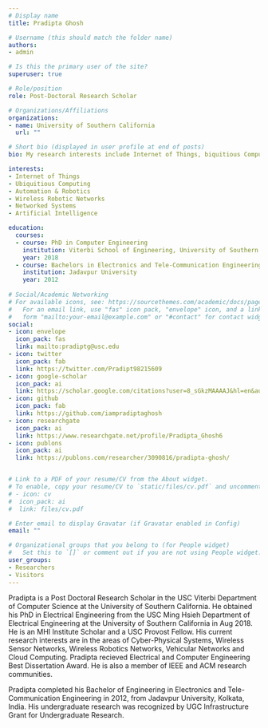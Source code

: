 ```yaml
---
# Display name
title: Pradipta Ghosh

# Username (this should match the folder name)
authors:
- admin

# Is this the primary user of the site?
superuser: true

# Role/position
role: Post-Doctoral Research Scholar

# Organizations/Affiliations
organizations:
- name: University of Southern California
  url: ""

# Short bio (displayed in user profile at end of posts)
bio: My research interests include Internet of Things, biquitious Computing and Automation & Robotics.

interests:
- Internet of Things
- Ubiquitious Computing
- Automation & Robotics
- Wireless Robotic Networks
- Networked Systems
- Artificial Intelligence

education:
  courses:
  - course: PhD in Computer Engineering
    institution: Viterbi School of Engineering, University of Southern California
    year: 2018
  - course: Bachelors in Electronics and Tele-Communication Engineering
    institution: Jadavpur University
    year: 2012
  
# Social/Academic Networking
# For available icons, see: https://sourcethemes.com/academic/docs/page-builder/#icons
#   For an email link, use "fas" icon pack, "envelope" icon, and a link in the
#   form "mailto:your-email@example.com" or "#contact" for contact widget.
social:
- icon: envelope
  icon_pack: fas
  link: mailto:pradiptg@usc.edu
- icon: twitter
  icon_pack: fab
  link: https://twitter.com/Pradipt98215609
- icon: google-scholar
  icon_pack: ai
  link: https://scholar.google.com/citations?user=8_sGkzMAAAAJ&hl=en&authuser=1
- icon: github
  icon_pack: fab
  link: https://github.com/iampradiptaghosh
- icon: researchgate
  icon_pack: ai
  link: https://www.researchgate.net/profile/Pradipta_Ghosh6
- icon: publons
  icon_pack: ai
  link: https://publons.com/researcher/3090816/pradipta-ghosh/


# Link to a PDF of your resume/CV from the About widget.
# To enable, copy your resume/CV to `static/files/cv.pdf` and uncomment the lines below.
# - icon: cv
#  icon_pack: ai
#  link: files/cv.pdf

# Enter email to display Gravatar (if Gravatar enabled in Config)
email: ""

# Organizational groups that you belong to (for People widget)
#   Set this to `[]` or comment out if you are not using People widget.
user_groups:
- Researchers
- Visitors
---
```


Pradipta is a Post Doctoral Research Scholar in the USC Viterbi Department of Computer Science at the University of Southern California.
He obtained his PhD in Electrical Engineering from the USC Ming Hsieh Department of Electrical Engineering at the University of Southern California in Aug 2018. He is an MHI Institute Scholar and a USC Provost Fellow. His current research interests are in the areas of Cyber-Physical Systems, Wireless Sensor Networks, Wireless Robotics Networks, Vehicular Networks and Cloud Computing. Pradipta recieved Electrical and Computer Engineering Best Dissertation Award. He is also a member of IEEE and ACM research communities.

Pradipta completed his Bachelor of Engineering in Electronics and Tele-Communication Engineering in 2012, from Jadavpur University, Kolkata, India. His undergraduate research was recognized by UGC Infrastructure Grant for Undergraduate Research.
